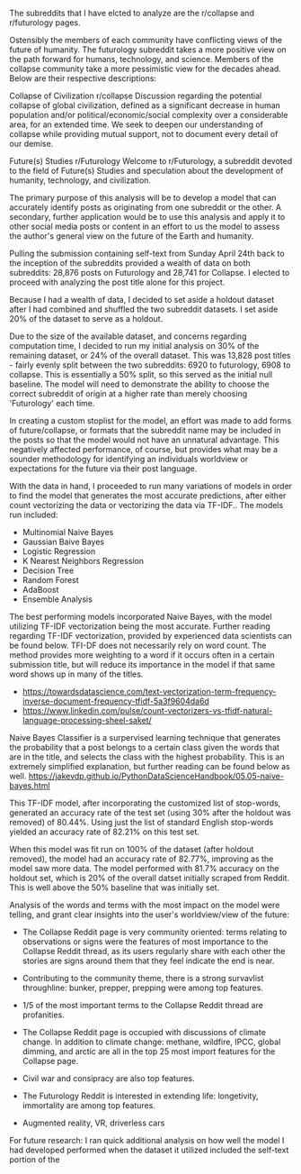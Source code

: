 The subreddits that I have elcted to analyze are the r/collapse and r/futurology pages.

Ostensibly the members of each community have conflicting views of the future of humanity. The futurology subreddit takes a more positive view on the path forward for humans, technology, and science. Members of the collapse community take a more pessimistic view for the decades ahead. Below are their respective descriptions:

Collapse of Civilization
r/collapse
Discussion regarding the potential collapse of global civilization, defined as a significant decrease in human population and/or political/economic/social complexity over a considerable area, for an extended time. We seek to deepen our understanding of collapse while providing mutual support, not to document every detail of our demise.


Future(s) Studies
r/Futurology
Welcome to r/Futurology, a subreddit devoted to the field of Future(s) Studies and speculation about the development of humanity, technology, and civilization.


The primary purpose of this analysis will be to develop a model that can accurately identify posts as originating from one subreddit or the other. A secondary, further application would be to use this analysis and apply it to other social media posts or content in an effort to us the model to assess the author's general view on the future of the Earth and humanity.

Pulling the submission containing self-text from Sunday April 24th back to the inception of the subreddits provided a wealth of data on both subreddits: 28,876 posts on Futurology and 28,741 for Collapse. I elected to proceed with analyzing the post title alone for this project.

Because I had a wealth of data, I decided to set aside a holdout dataset after I had combined and shuffled the two subreddit datasets. I set aside 20% of the dataset to serve as a holdout.

Due to the size of the available dataset, and concerns regarding computation time, I decided to run my initial analysis on 30% of the remaining dataset, or 24% of the overall dataset. This was 13,828 post titles - fairly evenly split between the two subreddits: 6920 to futurology, 6908 to collapse. This is essentially a 50% split, so this served as the initial null baseline. The model will need to demonstrate the ability to choose the correct subreddit of origin at a higher rate than merely choosing 'Futurology' each time.

In creating a custom stoplist for the model, an effort was made to add forms of future/collapse, or formats that the subreddit name may be included in the posts so that the model would not have an unnatural advantage. This negatively affected performance, of course, but provides what may be a sounder methodology for identifying an individuals worldview or expectations for the future via their post language.

With the data in hand, I proceeded to run many variations of models in order to find the model that generates the most accurate predictions, after either count vectorizing the data or vectorizing the data via TF-IDF.. The models run included:

* Multinomial Naive Bayes
* Gaussian Baive Bayes
* Logistic Regression
* K Nearest Neighbors Regression
* Decision Tree 
* Random Forest
* AdaBoost
* Ensemble Analysis

The best performing models incorporated Naive Bayes, with the model utilizing TF-IDF vectorization being the most accurate. Further reading regarding TF-IDF vectorization, provided by experienced data scientists can be found below. TFI-DF does not necessarily rely on word count. The method provides more weighting to a word if it occurs often in a certain submission title, but will reduce its importance in the model if that same word shows up in many of the titles.

* https://towardsdatascience.com/text-vectorization-term-frequency-inverse-document-frequency-tfidf-5a3f9604da6d
* https://www.linkedin.com/pulse/count-vectorizers-vs-tfidf-natural-language-processing-sheel-saket/

Naive Bayes Classifier is a surpervised learning technique that generates the probability that a post belongs to a certain class given the words that are in the title, and selects the class with the highest probability. This is an extremely simplified explanation, but further reading can be found below as well.
https://jakevdp.github.io/PythonDataScienceHandbook/05.05-naive-bayes.html

This TF-IDF model, after incorporating the customized list of stop-words, generated an accuracy rate of the test set (using 30% after the holdout was removed) of 80.44%. Using just the list of standard English stop-words yielded an accuracy rate of 82.21% on this test set.

When this model was fit run on 100% of the dataset (after holdout removed), the model had an accuracy rate of 82.77%, improving as the model saw more data. The model performed with 81.7% accuracy on the holdout set, which is 20% of the overall datset initially scraped from Reddit. This is well above the 50% baseline that was initially set.

Analysis of the words and terms with the most impact on the model were telling, and grant clear insights into the user's worldview/view of the future:

* The Collapse Reddit page is very community oriented: terms relating to observations or signs were the features of most importance to the Collapse Reddit thread, as its users regularly share with each other the stories are signs around them that they feel indicate the end is near.
* Contributing to the community theme, there is a strong survavlist throughline: bunker, prepper, prepping were among top features.
* 1/5 of the most important terms to the Collapse Reddit thread are profanities.
* The Collapse Reddit page is occupied with discussions of climate change. In addition to climate change: methane, wildfire, IPCC, global dimming, and arctic are all in the top 25 most import features for the Collapse page.
* Civil war and consipracy are also top features. 

* The Futurology Reddit is interested in extending life: longetivity, immortality are among top features.
* Augmented reality, VR, driverless cars



For future research:
I ran quick additional analysis on how well the model I had developed performed when the dataset it utilized included the self-text portion of the 



